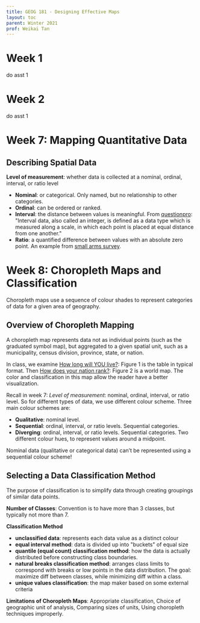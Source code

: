 ```yaml
---
title: GEOG 181 - Designing Effective Maps
layout: toc
parent: Winter 2021
prof: Weikai Tan
---
```

# Week 1
do asst 1

# Week 2
do asst 1

# Week 7: Mapping Quantitative Data

## Describing Spatial Data
**Level of measurement**: whether data is collected at a nominal, ordinal, interval, or ratio level
- **Nominal**: or categorical. Only named, but no relationship to other categories.
- **Ordinal**: can be ordered or ranked.
- **Interval**: the distance between values is meaningful. From [questionpro](https://www.questionpro.com/blog/interval-data/): "Interval data, also called an integer, is defined as a data type which is measured along a scale, in which each point is placed at equal distance from one another."
- **Ratio**: a quantified difference between values with an absolute zero point. An example from [small arms survey](http://www.smallarmssurvey.org/gbav).


# Week 8: Choropleth Maps and Classification
Choropleth maps use a sequence of colour shades to represent categories of data for a given area of geography.

## Overview of Choropleth Mapping
A choropleth map represents data not as individual points (such as the graduated symbol map), but aggregated to a given spatial unit, such as a municipality, census division, province, state, or nation.

In class, we examine [How long will YOU live?](https://www.dailymail.co.uk/news/article-2240855/How-does-nation-rank-world-map-life-expectancy.html): Figure 1 is the table in typical format. Then [How does your nation rank?](https://io9.gizmodo.com/a-world-map-of-average-life-expectancy-by-country-how-5964093): Figure 2 is a world map. The color and classification in this map allow the reader have a better visualization.

Recall in week 7: *Level of measurement*: nominal, ordinal, interval, or ratio level. So for different types of data, we use different colour scheme. Three main colour schemes are:
- **Qualitative**: nominal level.
- **Sequential**: ordinal, interval, or ratio levels. Sequential categories.
- **Diverging**: ordinal, interval, or ratio levels. Sequential categories. Two different colour hues, to represent values around a midpoint.

Nominal data (qualitative or categorical data) can’t be represented using a sequential colour scheme!

## Selecting a Data Classification Method
The purpose of classification is to simplify data through creating groupings of similar data points.

**Number of Classes**: Convention is to have more than 3 classes, but typically not more than 7.

**Classification Method**
- **unclassified data**: represents each data value as a distinct colour
- **equal interval method**:  data is divided up into "buckets" of equal size
- **quantile (equal count) classification method**: how the data is actually distributed before constructing class boundaries.
- **natural breaks classification method**: arranges class limits to correspond with breaks or low points in the data distribution. The goal: maximize diff between classes, while minimizing diff within a class.
- **unique values classification**: the map maker based on some external criteria

**Limitations of Choropleth Maps**: Appropriate classification, Choice of geographic unit of analysis, Comparing sizes of units, Using choropleth techniques improperly.
